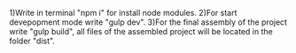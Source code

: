 1)Write in terminal "npm i" for install node modules.
2)For start devepopment mode write "gulp dev".
3)For the final assembly of the project write "gulp build", all files of the assembled project will be located in the folder "dist".

